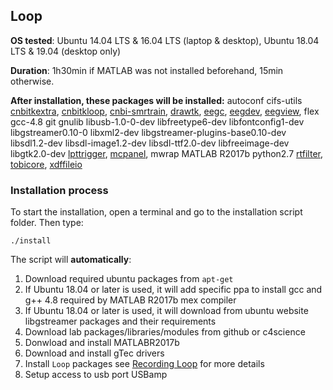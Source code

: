 ## <span id="Loop"> Loop </span>
**OS tested**: Ubuntu 14.04 LTS & 16.04 LTS (laptop & desktop), Ubuntu 18.04 LTS & 19.04 (desktop only)

**Duration**: 1h30min if MATLAB was not installed beforehand, 15min otherwise.

**After installation, these packages will be installed:**
autoconf
cifs-utils
[cnbitkextra](https://github.com/millanlaboratory/cnbitkextra),
[cnbitkloop](https://github.com/millanlaboratory/cnbitkloop),
[cnbi-smrtrain](https://github.com/millanlaboratory/cnbi-smrtrain),
[drawtk](https://github.com/millanlaboratory/drawtk),
[eegc](https://github.com/millanlaboratory/eegc),
[eegdev](https://github.com/millanlaboratory/eegdev),
[eegview](https://github.com/millanlaboratory/eegview),
flex
gcc-4.8
git
gnulib
libusb-1.0-0-dev
libfreetype6-dev
libfontconfig1-dev
libgstreamer0.10-0
libxml2-dev
libgstreamer-plugins-base0.10-dev
libsdl1.2-dev
libsdl-image1.2-dev
libsdl-ttf2.0-dev
libfreeimage-dev
libgtk2.0-dev
[lpttrigger](https://github.com/millanlaboratory/lpttrigger),
[mcpanel](https://github.com/millanlaboratory/mcpanel),
mwrap
MATLAB R2017b
python2.7
[rtfilter](https://github.com/millanlaboratory/rtfilter),
[tobicore](https://github.com/millanlaboratory/tobicore),
[xdffileio](https://github.com/millanlaboratory/xdffileio)


### Installation process
To start the installation, open a terminal and go to the installation script folder. Then type:
```shell
./install
```
The script will **automatically**:
1. Download required ubuntu packages from `apt-get`
2. If Ubuntu 18.04 or later is used, it will add specific ppa to install gcc and g++ 4.8 required by MATLAB R2017b mex compiler
3. If Ubuntu 18.04 or later is used, it will download from ubuntu website libgstreamer packages and their requirements
4. Download lab packages/libraries/modules from github or c4science
5. Donwload and install MATLABR2017b
6. Download and install gTec drivers
7. Install `Loop` packages see [Recording Loop](#Loop) for more details
10. Setup access to usb port USBamp
